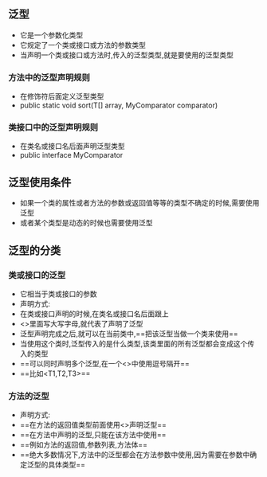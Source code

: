 ## 泛型
- 它是一个参数化类型
- 它规定了一个类或接口或方法的参数类型
- 当声明一个类或接口或方法时,传入的泛型类型,就是要使用的泛型类型
### 方法中的泛型声明规则
- 在修饰符后面定义泛型类型
- public static <T> void sort(T[] array, MyComparator<T> comparator)
### 类接口中的泛型声明规则
- 在类名或接口名后面声明泛型类型
- public interface MyComparator<T>
## 泛型使用条件
- 如果一个类的属性或者方法的参数或返回值等等的类型不确定的时候,需要使用泛型
- 或者某个类型是动态的时候也需要使用泛型
## 泛型的分类
### 类或接口的泛型
- 它相当于类或接口的参数
- 声明方式:
- 在类或接口声明的时候,在类名或接口名后面跟上<T>
- <>里面写大写字母,就代表了声明了泛型
- 泛型声明完成之后,就可以在当前类中,==把该泛型当做一个类来使用==
- 当使用这个类时,泛型传入的是什么类型,该类里面的所有泛型都会变成这个传入的类型
- ==可以同时声明多个泛型,在一个<>中使用逗号隔开==
- ==比如<T1,T2,T3>==
### 方法的泛型
- 声明方式:
- ==在方法的返回值类型前面使用<>声明泛型==
- ==在方法中声明的泛型,只能在该方法中使用==
- ==例如方法的返回值,参数列表,方法体==
- ==绝大多数情况下,方法中的泛型都会在方法参数中使用,因为需要在参数中确定泛型的具体类型==
